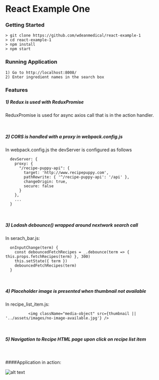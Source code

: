 # React Example One 


### Getting Started

```
> git clone https://github.com/wdeanmedical/react-example-1
> cd react-example-1
> npm install
> npm start
```

### Running Application
```
1) Go to http://localhost:8008/
2) Enter ingredient names in the search box
```

### Features

##### 1) Redux is used with ReduxPromise
ReduxPromise is used for async axios call that is in the action handler.

<br>

##### 2) CORS is handled with a proxy in webpack.config.js
In webpack.config.js the devServer is configured as follows
```
  devServer: {
    proxy: {
      "/recipe-puppy-api": {
        target: 'http://www.recipepuppy.com',
        pathRewrite: { '^/recipe-puppy-api': '/api' },
        changeOrigin: true,
        secure: false
      }
    },
    ...
  }
  ```
  <br>
  
##### 3) Lodash debounce() wrapped around nextwork search call
In serach_bar.js:
````
  onInputChange(term) {
    const debouncedFetchRecipes = _.debounce(term => { this.props.fetchRecipes(term) }, 300)
    this.setState({ term })
    debouncedFetchRecipes(term)
  }
  ````
  <br>
  
##### 4) Placeholder image is presented when thumbnail not available
In recipe_list_item.js:
````
          <img className="media-object" src={thumbnail || '../assets/images/no-image-available.jpg'} />
```` 
<br>

##### 5)  Navigation to Recipe HTML page upon click on recipe list item

<br>

####Application in action:

![alt text](http://g.recordit.co/22uIRb1YSz.gif "Application in action")


